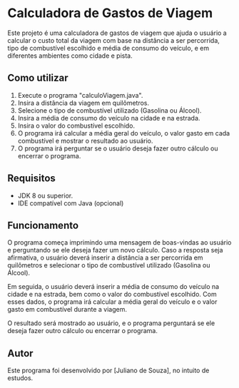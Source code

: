 # Calculadora de Gastos de Viagem

Este projeto é uma calculadora de gastos de viagem que ajuda o usuário a calcular o custo total da viagem com base na distância a ser percorrida, tipo de combustível escolhido e média de consumo do veículo, e em diferentes ambientes como cidade e pista.

## Como utilizar

1. Execute o programa "calculoViagem.java".
2. Insira a distância da viagem em quilômetros.
3. Selecione o tipo de combustível utilizado (Gasolina ou Álcool).
4. Insira a média de consumo do veículo na cidade e na estrada.
5. Insira o valor do combustível escolhido.
6. O programa irá calcular a média geral do veículo, o valor gasto em cada combustível e mostrar o resultado ao usuário.
7. O programa irá perguntar se o usuário deseja fazer outro cálculo ou encerrar o programa.

## Requisitos

- JDK 8 ou superior.
- IDE compatível com Java (opcional)

## Funcionamento

O programa começa imprimindo uma mensagem de boas-vindas ao usuário e perguntando se ele deseja fazer um novo cálculo. Caso a resposta seja afirmativa, o usuário deverá inserir a distância a ser percorrida em quilômetros e selecionar o tipo de combustível utilizado (Gasolina ou Álcool).

Em seguida, o usuário deverá inserir a média de consumo do veículo na cidade e na estrada, bem como o valor do combustível escolhido. Com esses dados, o programa irá calcular a média geral do veículo e o valor gasto em combustível durante a viagem.

O resultado será mostrado ao usuário, e o programa perguntará se ele deseja fazer outro cálculo ou encerrar o programa.

## Autor

Este programa foi desenvolvido por [Juliano de Souza], no intuito de estudos.
